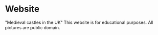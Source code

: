 # Website
"Medieval castles in the UK"
This website is for educational purposes.
All pictures are public domain.
